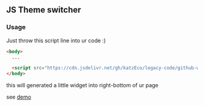 ## JS Theme switcher
### Usage
Just throw this script line into ur code :)

```html
<body>
  ...

  <script src="https://cdn.jsdelivr.net/gh/katzEco/legacy-code/github-widget/github-widget.js"></script>
</body>
```

this will generated a little widget into right-bottom of ur page

see [demo](./template.html)